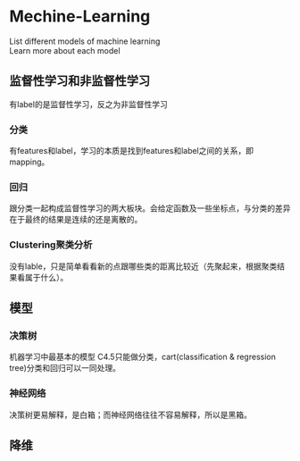 # Mechine-Learning
List different models of machine learning      
Learn more about each model
## 监督性学习和非监督性学习
有label的是监督性学习，反之为非监督性学习
### 分类
有features和label，学习的本质是找到features和label之间的关系，即mapping。
### 回归
跟分类一起构成监督性学习的两大板块。会给定函数及一些坐标点，与分类的差异在于最终的结果是连续的还是离散的。
### Clustering聚类分析
没有lable，只是简单看看新的点跟哪些类的距离比较近（先聚起来，根据聚类结果看属于什么）。
## 模型
### 决策树
机器学习中最基本的模型
C4.5只能做分类，cart(classification & regression tree)分类和回归可以一同处理。
### 神经网络
决策树更易解释，是白箱；而神经网络往往不容易解释，所以是黑箱。
## 降维
